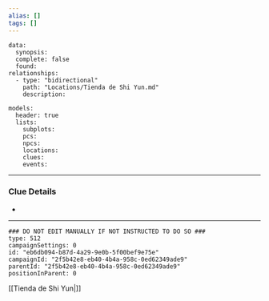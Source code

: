```yaml
---
alias: []
tags: []
---
```

```RpgManagerData
data: 
  synopsis: 
  complete: false
  found: 
relationships: 
  - type: "bidirectional"
    path: "Locations/Tienda de Shi Yun.md"
    description: 
```
```RpgManager
models: 
  header: true
  lists: 
    subplots: 
    pcs: 
    npcs: 
    locations: 
    clues: 
    events: 
```
---
### Clue Details
 - 

---
```RpgManagerID
### DO NOT EDIT MANUALLY IF NOT INSTRUCTED TO DO SO ###
type: 512
campaignSettings: 0
id: "eb6db094-b87d-4a29-9e0b-5f00bef9e75e"
campaignId: "2f5b42e8-eb40-4b4a-958c-0ed62349ade9"
parentId: "2f5b42e8-eb40-4b4a-958c-0ed62349ade9"
positionInParent: 0
```
[[Tienda de Shi Yun|]]
